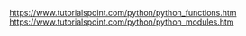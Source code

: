 https://www.tutorialspoint.com/python/python_functions.htm
https://www.tutorialspoint.com/python/python_modules.htm